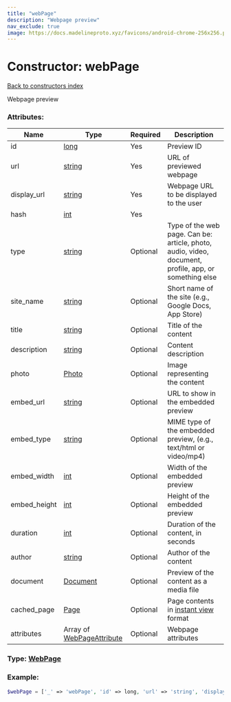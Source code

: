 ```yaml
---
title: "webPage"
description: "Webpage preview"
nav_exclude: true
image: https://docs.madelineproto.xyz/favicons/android-chrome-256x256.png
---
```

# Constructor: webPage  
[Back to constructors index](index.md)



Webpage preview

### Attributes:

| Name     |    Type       | Required | Description |
|----------|---------------|----------|-------------|
|id|[long](../types/long.md) | Yes|Preview ID|
|url|[string](../types/string.md) | Yes|URL of previewed webpage|
|display\_url|[string](../types/string.md) | Yes|Webpage URL to be displayed to the user|
|hash|[int](../types/int.md) | Yes|
|type|[string](../types/string.md) | Optional|Type of the web page. Can be: article, photo, audio, video, document, profile, app, or something else|
|site\_name|[string](../types/string.md) | Optional|Short name of the site (e.g., Google Docs, App Store)|
|title|[string](../types/string.md) | Optional|Title of the content|
|description|[string](../types/string.md) | Optional|Content description|
|photo|[Photo](../types/Photo.md) | Optional|Image representing the content|
|embed\_url|[string](../types/string.md) | Optional|URL to show in the embedded preview|
|embed\_type|[string](../types/string.md) | Optional|MIME type of the embedded preview, (e.g., text/html or video/mp4)|
|embed\_width|[int](../types/int.md) | Optional|Width of the embedded preview|
|embed\_height|[int](../types/int.md) | Optional|Height of the embedded preview|
|duration|[int](../types/int.md) | Optional|Duration of the content, in seconds|
|author|[string](../types/string.md) | Optional|Author of the content|
|document|[Document](../types/Document.md) | Optional|Preview of the content as a media file|
|cached\_page|[Page](../types/Page.md) | Optional|Page contents in [instant view](https://instantview.telegram.org) format|
|attributes|Array of [WebPageAttribute](../types/WebPageAttribute.md) | Optional|Webpage attributes|



### Type: [WebPage](../types/WebPage.md)


### Example:

```php
$webPage = ['_' => 'webPage', 'id' => long, 'url' => 'string', 'display_url' => 'string', 'hash' => int, 'type' => 'string', 'site_name' => 'string', 'title' => 'string', 'description' => 'string', 'photo' => Photo, 'embed_url' => 'string', 'embed_type' => 'string', 'embed_width' => int, 'embed_height' => int, 'duration' => int, 'author' => 'string', 'document' => Document, 'cached_page' => Page, 'attributes' => [WebPageAttribute, WebPageAttribute]];
```  
